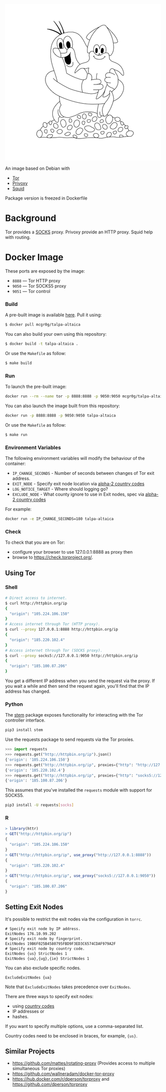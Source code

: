 ![](logo.jpg)

An image based on Debian with
- [Tor](https://packages.debian.org/bullseye/tor)
- [Privoxy](https://packages.debian.org/bullseye/privoxy)
- [Squid](https://packages.debian.org/bullseye/squid)

Package version is freezed in Dockerfile

# Background

Tor provides a [SOCKS](https://en.wikipedia.org/wiki/SOCKS) proxy. Privoxy provide an HTTP proxy. Squid help with routing.

# Docker Image

These ports are exposed by the image:

- `8888` ⁠— Tor HTTP proxy
- `9050` ⁠— Tor SOCKS5 proxy
- `9051` ⁠— Tor control

### Build

A pre-built image is available [here](https://hub.docker.com/r/mcgr0g/talpa-altaica). Pull it using:

```bash
$ docker pull mcgr0g/talpa-altaica
```

You can also build your own using this repository:

```bash
$ docker build -t talpa-altaica .
```

Or use the `Makefile` as follow:

```bash
$ make build
```

### Run

To launch the pre-built image:

```bash
docker run --rm --name tor -p 8888:8888 -p 9050:9050 mcgr0g/talpa-altaica
```

You can also launch the image built from this repository:

```bash
docker run -p 8888:8888 -p 9050:9050 talpa-altaica
```

Or use the `Makefile` as follow:

```bash
$ make run
```

### Environment Variables

The following environment variables will modify the behaviour of the container:

- `IP_CHANGE_SECONDS` - Number of seconds between changes of Tor exit address.
- `EXIT_NODE` - Specify exit node location via [alpha-2 country codes](https://en.wikipedia.org/wiki/ISO_3166-1_alpha-2)
- `LOG_NOTICE_TARGET` - Where should logging go?
- `EXCLUDE_NODE` - What county ignore to use in Exit nodes, spec via [alpha-2 country codes](https://en.wikipedia.org/wiki/ISO_3166-2)

For example:

```bash
docker run -e IP_CHANGE_SECONDS=180 talpa-altaica
```

### Check

To check that you are on Tor:

- configure your browser to use 127.0.0.1:8888 as proxy then
- browse to https://check.torproject.org/.

## Using Tor

### Shell

```bash
# Direct access to internet.
$ curl http://httpbin.org/ip
{
  "origin": "105.224.106.150"
}
# Access internet through Tor (HTTP proxy).
$ curl --proxy 127.0.0.1:8888 http://httpbin.org/ip
{
  "origin": "185.220.102.4"
}
# Access internet through Tor (SOCKS proxy).
$ curl --proxy socks5://127.0.0.1:9050 http://httpbin.org/ip
{
  "origin": "185.100.87.206"
}
```

You get a different IP address when you send the request via the proxy. If you wait a while and then send the request again, you'll find that the IP address has changed.

### Python

The [stem](https://stem.torproject.org/) package exposes functionality for interacting with the Tor controller interface.

```bash
pip3 install stem
```

Use the requests package to send requests via the Tor proxies.

```python
>>> import requests
>>> requests.get("http://httpbin.org/ip").json()
{'origin': '105.224.106.150'}
>>> requests.get("http://httpbin.org/ip", proxies={"http": "http://127.0.0.1:8888"}).json()
{'origin': '185.220.102.4'}
>>> requests.get("http://httpbin.org/ip", proxies={"http": "socks5://127.0.0.1:9050"}).json()
{'origin': '185.100.87.206'}
```

This assumes that you've installed the `requests` module with support for SOCKS5.

```bash
pip3 install -U requests[socks]
```

### R

```r
> library(httr)
> GET("http://httpbin.org/ip")
{
  "origin": "105.224.106.150"
}
> GET("http://httpbin.org/ip", use_proxy("http://127.0.0.1:8888"))
{
  "origin": "185.220.102.4"
}
> GET("http://httpbin.org/ip", use_proxy("socks5://127.0.0.1:9050"))
{
  "origin": "185.100.87.206"
}
```

## Setting Exit Nodes

It's possible to restrict the exit nodes via the configuration in `torrc`.

```
# Specify exit node by IP address.
ExitNodes 176.10.99.202
# Specify exit node by fingerprint.
ExitNodes 19B6F025B4580795FBD9F3ED3C6574CDAF979A2F
# Specify exit node by country code.
ExitNodes {us} StrictNodes 1
ExitNodes {ua},{ug},{ie} StrictNodes 1
```

You can also exclude specific nodes.

```
ExcludeExitNodes {ua} 
```

Note that `ExcludeExitNodes` takes precedence over `ExitNodes`.

There are three ways to specify exit nodes:

- using [country codes](https://b3rn3d.herokuapp.com/blog/2014/03/05/tor-country-codes)
- IP addresses or
- hashes.

If you want to specify multiple options, use a comma-separated list.

Country codes need to be enclosed in braces, for example, `{us}`.

## Similar Projects

- https://github.com/mattes/rotating-proxy (Provides access to multiple simultaneous Tor proxies)
- https://github.com/wallneradam/docker-tor-proxy
- https://hub.docker.com/r/dperson/torproxy and https://github.com/dperson/torproxy